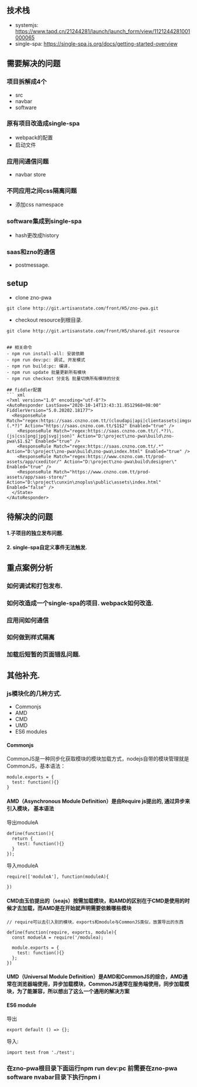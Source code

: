 ## 技术栈
- systemjs: https://www.tapd.cn/21244281/launch/launch_form/view/1121244281001000065
- single-spa: https://single-spa.js.org/docs/getting-started-overview

## 需要解决的问题
### 项目拆解成4个
- src
- navbar
- software


### 原有项目改造成single-spa
- webpack的配置
- 启动文件

### 应用间通信问题
- navbar store

### 不同应用之间css隔离问题
- 添加css namespace

### software集成到single-spa
- hash更改成history


### saas和zno的通信
- postmessage.

## setup
- clone zno-pwa
```
git clone http://git.artisanstate.com/front/H5/zno-pwa.git
```
- checkout resource到根目录.
```
git clone http://git.artisanstate.com/front/H5/shared.git resource
```
```
  
## 相关命令
- npm run install-all: 安装依赖
- npm run dev:pc: 调试, 开发模式
- npm run build:pc: 编译.
- npm run update 批量更新所有模块
- npm run checkout 分支名 批量切换所有模块的分支

## fiddler配置
​``` xml
<?xml version="1.0" encoding="utf-8"?>
<AutoResponder LastSave="2020-10-14T13:43:31.8512968+08:00" FiddlerVersion="5.0.20202.18177">
  <ResponseRule Match="regex:https://saas.cnzno.com.tt/(cloudapi|api|clientassets|imgservice)(.*?)" Action="https://saas.cnzno.com.tt/$1$2" Enabled="true" />
    <ResponseRule Match="regex:https://saas.cnzno.com.tt/(.*?)\.(js|css|png|jpg|svg|json)" Action="D:\project\zno-pwa\build\zno-pwa\$1.$2" Enabled="true" />
    <ResponseRule Match="regex:https://saas.cnzno.com.tt/.*" Action="D:\project\zno-pwa\build\zno-pwa\index.html" Enabled="true" />
    <ResponseRule Match="regex:https://www.cnzno.com.tt/prod-assets/app/cxeditor/" Action="D:\project\zno-pwa\build\designer\" Enabled="true" />
    <ResponseRule Match="https://www.cnzno.com.tt/prod-assets/app/saas-store/" Action="D:\project\cunxin\znoplus\public\assets\index.html" Enabled="false" />
  </State>
</AutoResponder>
```

## 待解决的问题
#### 1.子项目的独立发布问题.
#### 2. single-spa自定义事件无法触发.

## 重点案例分析
### 如何调试和打包发布.
### 如何改造成一个single-spa的项目. webpack如何改造.
### 应用间如何通信
### 如何做到样式隔离
### 加载后短暂的页面错乱问题. 

## 其他补充.
### js模块化的几种方式.
- Commonjs
- AMD
- CMD
- UMD
- ES6 modules

#### Commonjs
CommonJS是一种同步化获取模块的模块加载方式，nodejs自带的模块管理就是CommonJS，基本语法：  

```
module.exports = { 
  test: function(){}
}
```

#### AMD（Asynchronous Module Definition）是由Require js提出的, 通过异步来引入模块， 基本语法
导出moduleA
```
define(function(){
  return {
    test: function(){}
  }
});
```

导入moduleA
```
require(['moduleA'], function(moduleA){

})
```

#### CMD由玉伯提出的（seajs）按需加载模块，和AMD的区别在于CMD是使用的时候才去加载，而AMD是在开始就声明需要依赖哪些模块

```
// require可以去引入别的模块，exports和module与CommonJS类似，放置导出的东西

define(function(require, exports, module){
  const moduelA = require('/modulea);

  module.exports = {
    test: function(){}
  };
})
```

#### UMD（Universal Module Definition）是AMD和CommonJS的综合，AMD通常在浏览器端使用，异步加载模块，CommonJS通常在服务端使用，同步加载模块，为了能兼容，所以想出了这么一个通用的解决方案

#### ES6 module
导出
```
export default () => {};
```

导入:
```
import test from './test';
```

### 在zno-pwa根目录下面运行npm run dev:pc 前需要在zno-pwa  software  nvabar目录下执行npm i